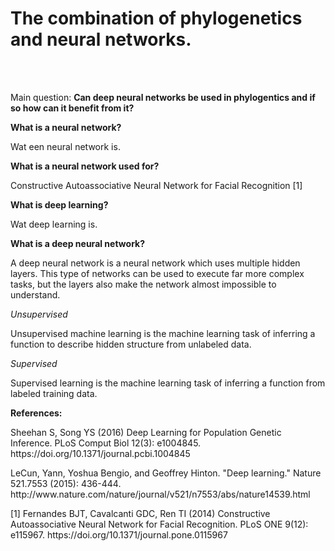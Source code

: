 <h1>The combination of phylogenetics and neural networks.</h1><br><br>

Main question:
<b> Can deep neural networks be used in phylogentics and if so how can it benefit from it? </b>

<b>What is a neural network?</b>
<p>
Wat een neural network is.

</p>

<b>What is a neural network used for?</b>
<p>
  Constructive Autoassociative Neural Network for Facial Recognition [1]

</p>

<b>What is deep learning?</b>
<p>
Wat deep learning is.

<b>What is a deep neural network?</b>
  <p>
  
  A deep neural network is a neural network which uses multiple hidden layers. This type of networks can be used to execute far more complex tasks, but the layers also make the network almost impossible to understand.
  
  <i>Unsupervised</i>
  
  Unsupervised machine learning is the machine learning task of inferring a function to describe hidden structure from unlabeled        data.
  
  <i>Supervised</i>
  
  Supervised learning is the machine learning task of inferring a function from labeled training data.
  
  </p>
</p>

<b>References:</b>
<p>
<p>Sheehan S, Song YS (2016) Deep Learning for Population Genetic Inference. PLoS Comput Biol 12(3): e1004845. https://doi.org/10.1371/journal.pcbi.1004845</p>
<p> LeCun, Yann, Yoshua Bengio, and Geoffrey Hinton. "Deep learning." Nature 521.7553 (2015): 436-444.
http://www.nature.com/nature/journal/v521/n7553/abs/nature14539.html </p>
</p>

<p>
[1] Fernandes BJT, Cavalcanti GDC, Ren TI (2014) Constructive Autoassociative Neural Network for Facial Recognition. PLoS ONE 9(12): e115967. https://doi.org/10.1371/journal.pone.0115967
</p>

